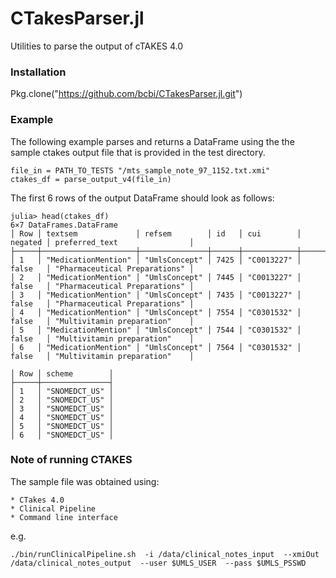 # CTakesParser.jl

Utilities to parse the output of cTAKES 4.0

### Installation 

Pkg.clone("https://github.com/bcbi/CTakesParser.jl.git")

### Example

The following example parses and returns a DataFrame using the the sample ctakes output file that is provided in the test directory.

```
file_in = PATH_TO_TESTS "/mts_sample_note_97_1152.txt.xmi"
ctakes_df = parse_output_v4(file_in)
```

The first 6 rows of the output DataFrame should look as follows:

```
julia> head(ctakes_df)
6×7 DataFrames.DataFrame
│ Row │ textsem             │ refsem        │ id   │ cui        │ negated │ preferred_text                │
├─────┼─────────────────────┼───────────────┼──────┼────────────┼─────────┼───────────────────────────────┤
│ 1   │ "MedicationMention" │ "UmlsConcept" │ 7425 │ "C0013227" │ false   │ "Pharmaceutical Preparations" │
│ 2   │ "MedicationMention" │ "UmlsConcept" │ 7445 │ "C0013227" │ false   │ "Pharmaceutical Preparations" │
│ 3   │ "MedicationMention" │ "UmlsConcept" │ 7435 │ "C0013227" │ false   │ "Pharmaceutical Preparations" │
│ 4   │ "MedicationMention" │ "UmlsConcept" │ 7554 │ "C0301532" │ false   │ "Multivitamin preparation"    │
│ 5   │ "MedicationMention" │ "UmlsConcept" │ 7544 │ "C0301532" │ false   │ "Multivitamin preparation"    │
│ 6   │ "MedicationMention" │ "UmlsConcept" │ 7564 │ "C0301532" │ false   │ "Multivitamin preparation"    │

│ Row │ scheme        │
├─────┼───────────────┤
│ 1   │ "SNOMEDCT_US" │
│ 2   │ "SNOMEDCT_US" │
│ 3   │ "SNOMEDCT_US" │
│ 4   │ "SNOMEDCT_US" │
│ 5   │ "SNOMEDCT_US" │
│ 6   │ "SNOMEDCT_US" │
```

### Note of running CTAKES

The sample file was obtained using:

    * CTakes 4.0
    * Clinical Pipeline
    * Command line interface

e.g.

`./bin/runClinicalPipeline.sh  -i /data/clinical_notes_input  --xmiOut /data/clinical_notes_output  --user $UMLS_USER  --pass $UMLS_PSSWD`
